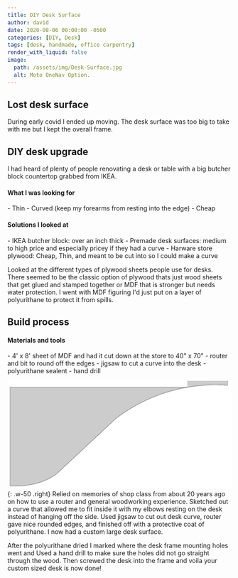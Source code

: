 ```yaml
---
title: DIY Desk Surface
author: david
date: 2020-08-06 00:00:00 -0500
categories: [DIY, Desk]
tags: [desk, handmade, office carpentry]
render_with_liquid: false
image:
  path: /assets/img/Desk-Surface.jpg
  alt: Moto OneNav Option.
---
```


## Lost desk surface
During early covid I ended up moving. The desk surface was too big to take with me but I kept the overall frame.

## DIY desk upgrade
I had heard of plenty of people renovating a desk or table with a big butcher block countertop grabbed from IKEA.

<h4>What I was looking for</h4>
 - Thin
 - Curved (keep my forearms from resting into the edge)
 - Cheap

<h4>Solutions I looked at</h4>
 - IKEA butcher block: over an inch thick
 - Premade desk surfaces: medium to high price and especially pricey if they had a curve
 - Harware store plywood: Cheap, Thin, and meant to be cut into so I could make a curve

Looked at the different types of plywood sheets people use for desks. There seemed to be the classic option of plywood thats just wood sheets that get glued and stamped together or MDF that is stronger but needs water protection. I went with MDF figuring I'd just put on a layer of polyurithane to protect it from spills.

## Build process
<h4>Materials and tools</h4>
 - 4' x 8' sheet of MDF and had it cut down at the store to 40" x 70"
 - router and bit to round off the edges
 - jigsaw to cut a curve into the desk
 - polyurithane sealent
 - hand drill

![Desk Curve](/assets/img/Desk-Curve.png){: .w-50 .right}
Relied on memories of shop class from about 20 years ago on how to use a router and general woodworking experience. Sketched out a curve that allowed me to fit inside it with my elbows resting on the desk instead of hanging off the side. Used jigsaw to cut out desk curve, router gave nice rounded edges, and finished off with a protective coat of polyurithane. I now had a custom large desk surface.

After the polyurithane dried I marked where the desk frame mounting holes went and Used a hand drill to make sure the holes did not go straight through the wood. Then screwed the desk into the frame and voila your custom sized desk is now done!
